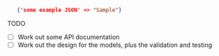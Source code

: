 

```JSON
   {'some example JSON' => "Sample"}
```


TODO
- [ ] Work out some API documentation
- [ ] Work out the design for the models, plus the validation and testing
